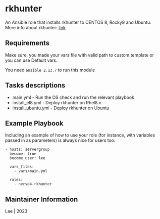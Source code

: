 # rkhunter

An Ansible role that installs rkhunter to CENTOS 8, Rocky9 and Ubuntu. More info about rkhunter: [link](https://rkhunter.sourceforge.net/)


## Requirements

Make sure, you made your vars file with valid path to custom template or you can use Default vars.

You need `ansible 2.13.7` to run this module

## Tasks descriptions

- main.yml - Run the OS check and run the relevant playbook
- install_el8.yml - Deploy rkhunter on Rhel8.x
- install_ubuntu.yml - Deploy rkhunter on Ubuntu


## Example Playbook

Including an example of how to use your role (for instance, with variables passed in as parameters) is always nice for users too:
```
- hosts: servergroup
  become: true
  become_user: lee

  vars_files:
    - vars/main.yml
    
  roles:
    - nerve4-rkhunter
```

## Maintainer Information
Lee | 2023